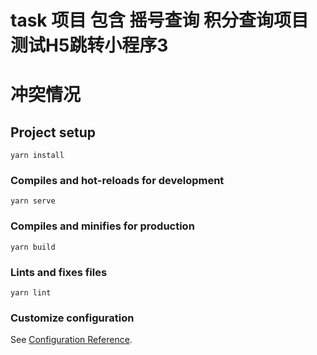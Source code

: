 # task 项目 包含 摇号查询 积分查询项目 测试H5跳转小程序3

# 冲突情况

## Project setup
```
yarn install
```

### Compiles and hot-reloads for development
```
yarn serve
```

### Compiles and minifies for production
```
yarn build
```

### Lints and fixes files
```
yarn lint
```

### Customize configuration
See [Configuration Reference](https://cli.vuejs.org/config/).

